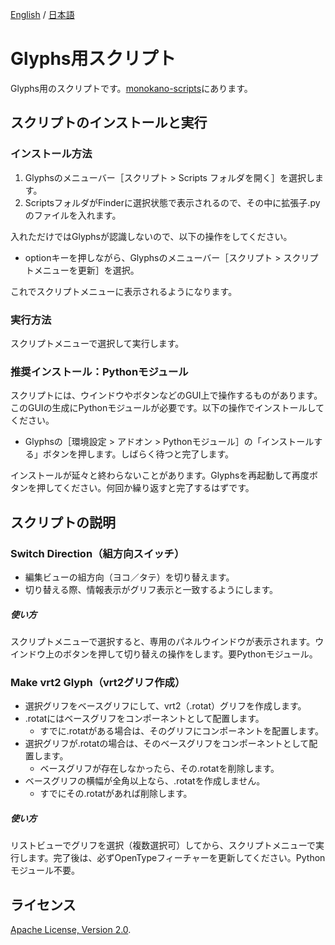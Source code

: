 [English](https://github.com/monokano/Glyphs-Scripts) / [日本語](README-JP.md)

# Glyphs用スクリプト
Glyphs用のスクリプトです。[monokano-scripts](monokano-scripts)にあります。


## スクリプトのインストールと実行


### インストール方法
1. Glyphsのメニューバー［スクリプト > Scripts フォルダを開く］を選択します。
2. ScriptsフォルダがFinderに選択状態で表示されるので、その中に拡張子.pyのファイルを入れます。

入れただけではGlyphsが認識しないので、以下の操作をしてください。

* optionキーを押しながら、Glyphsのメニューバー［スクリプト > スクリプトメニューを更新］を選択。

これでスクリプトメニューに表示されるようになります。

### 実行方法
スクリプトメニューで選択して実行します。


### 推奨インストール：Pythonモジュール
スクリプトには、ウインドウやボタンなどのGUI上で操作するものがあります。このGUIの生成にPythonモジュールが必要です。以下の操作でインストールしてください。

* Glyphsの［環境設定 > アドオン > Pythonモジュール］の「インストールする」ボタンを押します。しばらく待つと完了します。

インストールが延々と終わらないことがあります。Glyphsを再起動して再度ボタンを押してください。何回か繰り返すと完了するはずです。


## スクリプトの説明

### Switch Direction（組方向スイッチ）
  * 編集ビューの組方向（ヨコ／タテ）を切り替えます。
  * 切り替える際、情報表示がグリフ表示と一致するようにします。
##### 使い方
スクリプトメニューで選択すると、専用のパネルウインドウが表示されます。ウインドウ上のボタンを押して切り替えの操作をします。要Pythonモジュール。

### Make vrt2 Glyph（vrt2グリフ作成）
  * 選択グリフをベースグリフにして、vrt2（.rotat）グリフを作成します。
  * .rotatにはベースグリフをコンポーネントとして配置します。
    * すでに.rotatがある場合は、そのグリフにコンポーネントを配置します。
  * 選択グリフが.rotatの場合は、そのベースグリフをコンポーネントとして配置します。
    * ベースグリフが存在しなかったら、その.rotatを削除します。
  * ベースグリフの横幅が全角以上なら、.rotatを作成しません。
    * すでにその.rotatがあれば削除します。
##### 使い方
リストビューでグリフを選択（複数選択可）してから、スクリプトメニューで実行します。完了後は、必ずOpenTypeフィーチャーを更新してください。Pythonモジュール不要。


## ライセンス

 [Apache License, Version 2.0](http://www.apache.org/licenses/LICENSE-2.0).
